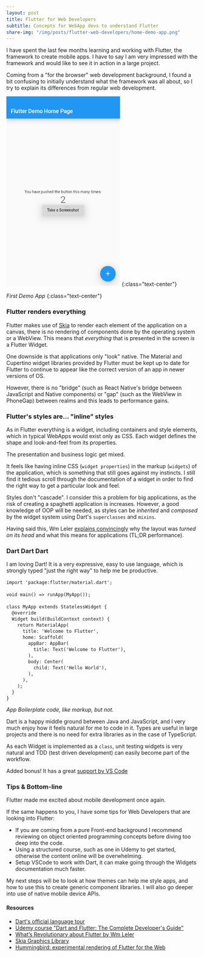 ```yaml
---
layout: post
title: Flutter for Web Developers 
subtitle: Concepts for WebApp devs to understand Flutter
share-img: "/img/posts/flutter-web-developers/home-demo-app.png"
---
```

I have spent the last few months learning and working with Flutter, the framework to create mobile apps. I have to say I am very impressed with the framework and would like to see it in action in a large project.

Coming from a "for the browser" web development background, I found a bit confusing to initially understand what the framework was all about, so I try to explain its differences from regular web development.

<img src="/img/posts/flutter-web-developers/home-demo-app.png" style="max-width: 300px;">
{:class="text-center"}

*First Demo App*
{:class="text-center"}

### Flutter renders everything

Flutter makes use of [Skia](https://skia.org/dev/flutter) to render each element of the application on a canvas, there is no rendering of components done by the operating system or a WebView. This means that *everything* that is presented in the screen *is* a Flutter Widget.

One downside is that applications only "look" native. The Material and Cupertino widget libraries provided by Flutter must be kept up to date for Flutter to continue to appear like the correct version of an app in newer versions of OS.

However, there is no "bridge" (such as React Native's bridge between JavaScript and Native components) or "gap" (such as the WebView in PhoneGap) between realms and this leads to performance gains.

### Flutter's styles are... "inline" styles

As in Flutter everything is a widget, including containers and style elements, which in typical WebApps would exist only as CSS. Each widget defines the shape and look-and-feel from its properties.

The presentation and business logic get mixed. 

It feels like having inline CSS (`widget properties`) in the markup (`widgets`) of the application, which is something that still goes against my instincts. I still find it tedious scroll through the documentation of a widget in order to find the right way to get a particular look and feel. 

Styles don't "cascade". I consider this a problem for big applications, as the risk of creating a spaghetti application is increases. However, a good knowledge of OOP will be needed, as styles can be *inherited* and *composed* by the widget system using Dart's `superclasses` and `mixins`.

Having said this, Wm Leler [explains convincingly]( https://hackernoon.com/whats-revolutionary-about-flutter-946915b09514) why the layout was *turned on its head* and what this means for applications (TL;DR performance).

### Dart Dart Dart

I am loving Dart! It is a very expressive, easy to use language, which is strongly typed "just the right way" to help me be productive.

```
import 'package:flutter/material.dart';

void main() => runApp(MyApp());

class MyApp extends StatelessWidget {
  @override
  Widget build(BuildContext context) {
    return MaterialApp(
      title: 'Welcome to Flutter',
      home: Scaffold(
        appBar: AppBar(
          title: Text('Welcome to Flutter'),
        ),
        body: Center(
          child: Text('Hello World'),
        ),
      ),
    );
  }
}
```
*App Boilerplate code, like markup, but not.*

Dart is a happy middle ground between Java and JavaScript, and I very much enjoy how it feels natural for me to code in it. Types are useful in large projects and there is no need for extra libraries as in the case of TypeScript.

As each Widget is implemented as a `class`, unit testing widgets is very natural and TDD (test driven development) can easily become part of the workflow.

Added bonus! It has a great [support by VS Code]( https://github.com/Dart-Code/Dart-Code)

### Tips & Bottom-line

Flutter made me excited about mobile development once again.

If the same happens to you, I have some tips for Web Developers that are looking into Flutter:

- If you are coming from a pure Front-end background I recommend reviewing on object oriented programming concepts before diving too deep into the code.
- Using a structured course, such as one in Udemy to get started, otherwise the content online will be overwhelming.
- Setup VSCode to work with Dart, it can make going through the Widgets documentation much faster.

My next steps will be to look at how themes can help me style apps, and how to use this to create generic component libraries. I will also go deeper into use of native mobile device APIs.

#### Resources

- [Dart's official language tour](https://www.dartlang.org/guides/language/language-tour)
- [Udemy course "Dart and Flutter: The Complete Developer's Guide"](https://www.udemy.com/dart-and-flutter-the-complete-developers-guide/)
- [What’s Revolutionary about Flutter
 by Wm Leler](https://hackernoon.com/whats-revolutionary-about-flutter-946915b09514)
- [Skia Graphics Library](https://skia.org/)
- [Hummingbird: experimental rendering of Flutter for the Web](https://medium.com/flutter-io/hummingbird-building-flutter-for-the-web-e687c2a023a8)